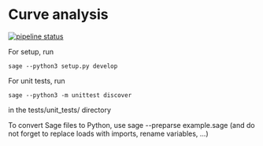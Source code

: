 # Curve analysis

[![pipeline status](https://gitlab.fi.muni.cz/x408178/curve_analyzer/badges/master/pipeline.svg)](https://gitlab.fi.muni.cz/x408178/curve_analyzer/-/commits/master)

For setup, run

`sage --python3 setup.py develop`

For unit tests, run 

`sage --python3 -m unittest discover`

in the tests/unit_tests/ directory

To convert Sage files to Python, use sage --preparse example.sage (and do not forget to replace loads with imports, rename variables, ...)
